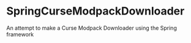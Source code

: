 # SpringCurseModpackDownloader
An attempt to make a Curse Modpack Downloader using the Spring framework
